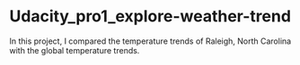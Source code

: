 # Udacity_pro1_explore-weather-trend
In this project, I compared the temperature trends of Raleigh, North Carolina with the global temperature trends. 
